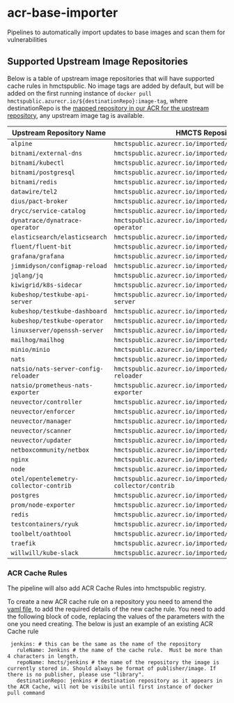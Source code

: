 # acr-base-importer
Pipelines to automatically import updates to base images and scan them for vulnerabilities
## Supported Upstream Image Repositories

Below is a table of upstream image repositories that will have supported cache rules in hmctspublic. No image tags are added by default, but will be added on the first running instance of `docker pull hmctspublic.azurecr.io/${destinationRepo}:image-tag`, where destinationRepo is the [mapped repository in our ACR for the upstream repository](acr-respositories.yaml), any upstream image tag is available.


| **Upstream Repository Name**           | **HMCTS Repository Name**                                              |
|----------------------------------------|------------------------------------------------------------------------|
| `alpine`                               | `hmctspublic.azurecr.io/imported/alpine`                               |
| `bitnami/external-dns`                 | `hmctspublic.azurecr.io/imported/bitnami/external-dns`                 |
| `bitnami/kubectl`                      | `hmctspublic.azurecr.io/imported/bitnami/kubectl`                      |
| `bitnami/postgresql`                   | `hmctspublic.azurecr.io/imported/bitnami/postgresql`                   |
| `bitnami/redis`                        | `hmctspublic.azurecr.io/imported/bitnami/redis`                        |
| `datawire/tel2`                        | `hmctspublic.azurecr.io/imported/datawire/tel2`                        |
| `dius/pact-broker`                     | `hmctspublic.azurecr.io/imported/dius/pact-broker`                     |
| `drycc/service-catalog`                | `hmctspublic.azurecr.io/imported/dyrcc/service-catalog`                |
| `dynatrace/dynatrace-operator`         | `hmctspublic.azurecr.io/imported/dynatrace/dynatrace-operator`         |
| `elasticsearch/elasticsearch`          | `hmctspublic.azurecr.io/imported/elasticsearch/elasticsearch`          |
| `fluent/fluent-bit`                    | `hmctspublic.azurecr.io/imported/fluent/fluent-bit`                    |
| `grafana/grafana`                      | `hmctspublic.azurecr.io/imported/grafana`                              |
| `jimmidyson/configmap-reload`          | `hmctspublic.azurecr.io/imported/jimmidyson/configmap-reload`          |
| `jqlang/jq`                            | `hmctspublic.azurecr.io/imported/jqlang/jq`                            |
| `kiwigrid/k8s-sidecar`                 | `hmctspublic.azurecr.io/imported/kiwigrid/k8s-sidecar`                 |
| `kubeshop/testkube-api-server`         | `hmctspublic.azurecr.io/imported/kubeshop/testkube-api-server`         |
| `kubeshop/testkube-dashboard`          | `hmctspublic.azurecr.io/imported/kubeshop/testkube-dashboard`          |
| `kubeshop/testkube-operator`           | `hmctspublic.azurecr.io/imported/kubeshop/testkube-operator`           |
| `linuxserver/openssh-server`           | `hmctspublic.azurecr.io/imported/linuxserver/openssh-server`           | 
| `mailhog/mailhog`                      | `hmctspublic.azurecr.io/imported/mailhog/mailhog`                      |
| `minio/minio`                          | `hmctspublic.azurecr.io/imported/minio/minio`                          |
| `nats`                                 | `hmctspublic.azurecr.io/imported/nats`                                 |
| `natsio/nats-server-config-reloader`   | `hmctspublic.azurecr.io/imported/natsi/nats-server-config-reloader`    |
| `natsio/prometheus-nats-exporter`      | `hmctspublic.azurecr.io/imported/natsio/prometheus-nats-exporter`      |
| `neuvector/controller`                 | `hmctspublic.azurecr.io/imported/neuvector/controller`                 |
| `neuvector/enforcer`                   | `hmctspublic.azurecr.io/imported/neuvector/enforcer`                   |
| `neuvector/manager`                    | `hmctspublic.azurecr.io/imported/neuvector/manager`                    |
| `neuvector/scanner`                    | `hmctspublic.azurecr.io/imported/neuvector/scanner`                    |
| `neuvector/updater`                    | `hmctspublic.azurecr.io/imported/neuvector/updater`                    |
| `netboxcommunity/netbox`               | `hmctspublic.azurecr.io/imported/netboxcommunity/netbox`               |
| `nginx`                                | `hmctspublic.azurecr.io/imported/nginx`                                |
| `node`                                 | `hmctspublic.azurecr.io/imported/library/node`                         |
| `otel/opentelemetry-collector-contrib` | `hmctspublic.azurecr.io/imported/otel/opentelemetry-collector/contrib` |
| `postgres`                             | `hmctspublic.azurecr.io/imported/postgres`                             |
| `prom/node-exporter`                   | `hmctspublic.azurecr.io/imported/prom/node-exporter`                   |
| `redis`                                | `hmctspublic.azurecr.io/imported/library/redis`                        |
| `testcontainers/ryuk`                  | `hmctspublic.azurecr.io/imported/testcontainers/ryuk`                  |
| `toolbelt/oathtool`                    | `hmctspublic.azurecr.io/imported/toolbelt/oathtool`                    |
| `traefik`                              | `hmctspublic.azurecr.io/imported/traefik`                              |
| `willwill/kube-slack`                  | `hmctspublic.azurecr.io/imported/willwill/kube-slack`                  |

### ACR Cache Rules
The pipeline will also add ACR Cache Rules into hmctspublic registry.

To create a new ACR cache rule on a repository you need to amend the [yaml file](acr-repositories.yaml), to add the required details of the new cache rule. You need to add the following block of code, replacing the values of the parameters with the one you need creating. The below is just an example of an existing ACR Cache rule
 
 ```
  jenkins: # this can be the same as the name of the repository
    ruleName: Jenkins # the name of the cache rule.  Must be more than 4 characters in length.
    repoName: hmcts/jenkins # the name of the repository the image is currently stored in. Should always be format of publisher/image. If there is no publisher, please use "library".
    destinationRepo: jenkins # destination repository as it appears in the ACR Cache, will not be visibile until first instance of docker pull command
 ```
